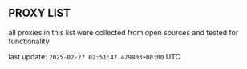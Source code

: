## PROXY LIST

all proxies in this list were collected from open sources and tested for functionality

last update: `2025-02-27 02:51:47.479803+00:00` UTC